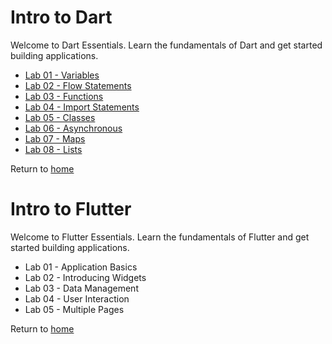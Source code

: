 # Intro to Dart

Welcome to Dart Essentials.
Learn the fundamentals of Dart and get started building applications.

- [Lab 01 - Variables](https://github.com/rosera/flutter_workshop/tree/main/dart/lab01)
- [Lab 02 - Flow Statements](https://github.com/rosera/flutter_workshop/tree/main/dart/lab02)
- [Lab 03 - Functions](https://github.com/rosera/flutter_workshop/tree/main/dart/lab03)
- [Lab 04 - Import Statements](https://github.com/rosera/flutter_workshop/tree/main/dart/lab04)
- [Lab 05 - Classes](https://github.com/rosera/flutter_workshop/tree/main/dart/lab05)
- [Lab 06 - Asynchronous](https://github.com/rosera/flutter_workshop/tree/main/dart/lab06)
- [Lab 07 - Maps](https://github.com/rosera/flutter_workshop/tree/main/dart/lab07)
- [Lab 08 - Lists](https://github.com/rosera/flutter_workshop/tree/main/dart/lab08)

Return to [home](https://github.com/rosera/flutter_workshop)

# Intro to Flutter

Welcome to Flutter Essentials.
Learn the fundamentals of Flutter and get started building applications.

- Lab 01 - Application Basics 
- Lab 02 - Introducing Widgets 
- Lab 03 - Data Management
- Lab 04 - User Interaction 
- Lab 05 - Multiple Pages 

Return to [home](https://github.com/rosera/flutter_workshop)
